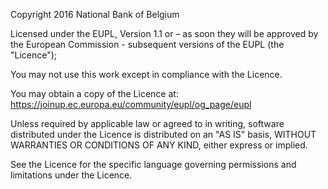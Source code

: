 Copyright 2016 National Bank of Belgium

Licensed under the EUPL, Version 1.1 or – as soon they
will be approved by the European Commission - subsequent
versions of the EUPL (the "Licence");

You may not use this work except in compliance with the Licence.

You may obtain a copy of the Licence at: https://joinup.ec.europa.eu/community/eupl/og_page/eupl

Unless required by applicable law or agreed to in writing, software distributed under the Licence is distributed on an "AS IS" basis, WITHOUT WARRANTIES OR CONDITIONS OF ANY KIND, either express or implied.

See the Licence for the specific language governing permissions and limitations under the Licence.
